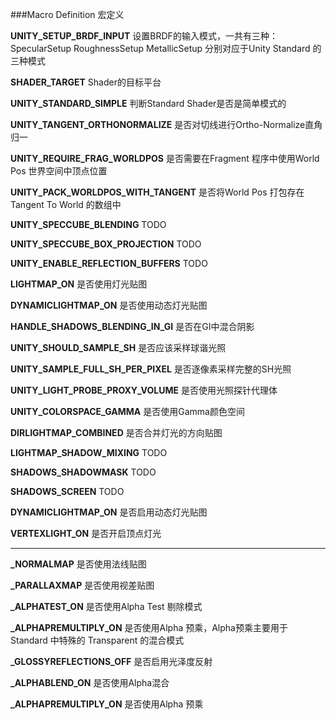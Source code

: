 ###Macro Definition 宏定义

**UNITY_SETUP_BRDF_INPUT**	设置BRDF的输入模式，一共有三种：SpecularSetup RoughnessSetup MetallicSetup 分别对应于Unity Standard 的三种模式

**SHADER_TARGET**		Shader的目标平台

**UNITY_STANDARD_SIMPLE**	判断Standard Shader是否是简单模式的

**UNITY_TANGENT_ORTHONORMALIZE**		是否对切线进行Ortho-Normalize直角归一

**UNITY_REQUIRE_FRAG_WORLDPOS**		是否需要在Fragment 程序中使用World Pos 世界空间中顶点位置

**UNITY_PACK_WORLDPOS_WITH_TANGENT**		是否将World Pos 打包存在Tangent To World 的数组中

**UNITY_SPECCUBE_BLENDING**		TODO

**UNITY_SPECCUBE_BOX_PROJECTION**		TODO

**UNITY_ENABLE_REFLECTION_BUFFERS**	 	TODO

**LIGHTMAP_ON** 	是否使用灯光贴图

**DYNAMICLIGHTMAP_ON** 	是否使用动态灯光贴图

**HANDLE_SHADOWS_BLENDING_IN_GI**		是否在GI中混合阴影

**UNITY_SHOULD_SAMPLE_SH** 		是否应该采样球谐光照

**UNITY_SAMPLE_FULL_SH_PER_PIXEL** 	是否逐像素采样完整的SH光照

**UNITY_LIGHT_PROBE_PROXY_VOLUME** 	是否使用光照探针代理体

**UNITY_COLORSPACE_GAMMA** 	是否使用Gamma颜色空间

**DIRLIGHTMAP_COMBINED** 	是否合并灯光的方向贴图

**LIGHTMAP_SHADOW_MIXING** 	TODO

**SHADOWS_SHADOWMASK** 	TODO

**SHADOWS_SCREEN**	 TODO

**DYNAMICLIGHTMAP_ON** 		是否启用动态灯光贴图

**VERTEXLIGHT_ON** 	是否开启顶点灯光



------



**_NORMALMAP**	是否使用法线贴图

**_PARALLAXMAP**	是否使用视差贴图

**_ALPHATEST_ON**	是否使用Alpha Test 剔除模式

**_ALPHAPREMULTIPLY_ON** 是否使用Alpha 预乘，Alpha预乘主要用于 Standard 中特殊的 Transparent 的混合模式

**_GLOSSYREFLECTIONS_OFF** 	是否启用光泽度反射

**_ALPHABLEND_ON** 	是否使用Alpha混合

**_ALPHAPREMULTIPLY_ON** 	是否使用Alpha 预乘

